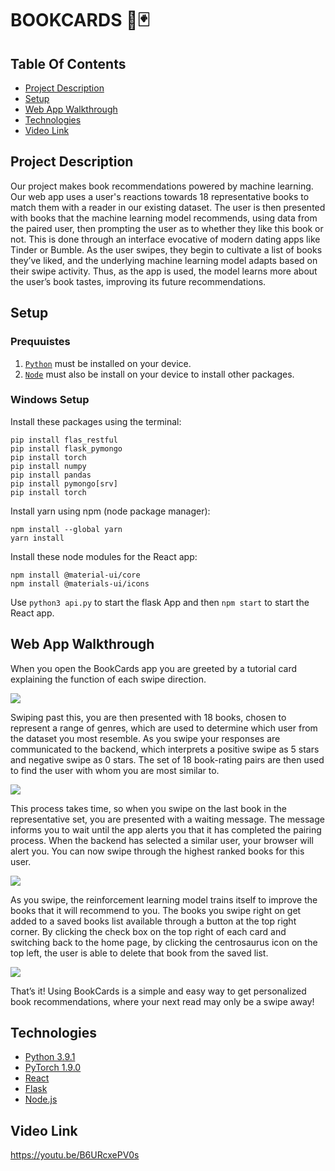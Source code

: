 # BOOKCARDS 📘🃏

## Table Of Contents

* [Project Description](#project-description)
* [Setup](#setup)
* [Web App Walkthrough](#web-app-walkthrough)
* [Technologies](#technologies)
* [Video Link](#video-link)

## Project Description
Our project makes book recommendations powered by machine learning. Our web app uses a user's reactions towards 18 representative books to match them with a reader in our existing dataset. The user is then presented with books that the machine learning model recommends, using data from the paired user, then prompting the user as to whether they like this book or not. This is done through an interface evocative of modern dating apps like Tinder or Bumble. As the user swipes, they begin to cultivate a list of books they’ve liked, and the underlying machine learning model adapts based on their swipe activity. Thus, as the app is used, the model learns more about the user’s book tastes, improving its future recommendations.

## Setup

### Prequuistes 

1) [`Python`](https://www.python.org/) must be installed on your device.
2) [`Node`](https://nodejs.org/en/download/) must also be install on your device to install other packages.

### Windows Setup

Install these packages using the terminal:
```
pip install flas_restful
pip install flask_pymongo
pip install torch
pip install numpy
pip install pandas
pip install pymongo[srv]
pip install torch
```

Install yarn using npm (node package manager):
```
npm install --global yarn 
yarn install
```

Install these node modules for the React app:
```
npm install @material-ui/core
npm install @materials-ui/icons
```

Use `python3 api.py` to start the flask App and then `npm start` to start the React app.

## Web App Walkthrough
When you open the BookCards app you are greeted by a tutorial card explaining the function of each swipe direction. 

<img src="https://media.discordapp.net/attachments/824063621864095744/843640348081389589/unknown.png?width=441&height=683">

Swiping past this, you are then presented with 18 books, chosen to represent a range of genres, which are used to determine which user from the dataset you most resemble. As you swipe your responses are communicated to the backend, which interprets a positive swipe as 5 stars and negative swipe as 0 stars. The set of 18 book-rating pairs are then used to find the user with whom you are most similar to. 

<img src="https://media.discordapp.net/attachments/824063621864095744/843640374513631282/unknown.png?width=443&height=683">

This process takes time, so when you swipe on the last book in the representative set, you are presented with a waiting message. The message informs you to wait until the app alerts you that it has completed the pairing process. When the backend has selected a similar user, your browser will alert you. You can now swipe through the highest ranked books for this user.

<img src="https://media.discordapp.net/attachments/824063621864095744/843640423691714610/unknown.png">

As you swipe, the reinforcement learning model trains itself to improve the books that it will recommend to you. The books you swipe right on get added to a saved books list available through a button at the top right corner. By clicking the check box on the top right of each card and switching back to the home page, by clicking the centrosaurus icon on the top left, the user is able to delete that book from the saved list.

<img src="https://media.discordapp.net/attachments/824063621864095744/843640613361680394/unknown.png?width=440&height=682">

That’s it! Using BookCards is a simple and easy way to get personalized book recommendations, where your next read may only be a swipe away!

## Technologies

* [Python 3.9.1](https://www.python.org/)
* [PyTorch 1.9.0](https://pytorch.org/)
* [React](https://reactjs.org/)
* [Flask](https://flask.palletsprojects.com/en/2.0.x/)
* [Node.js](https://nodejs.org/)

## Video Link
https://youtu.be/B6URcxePV0s